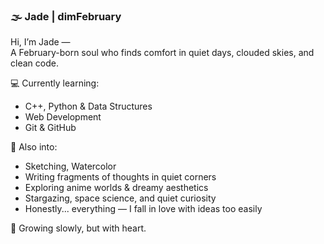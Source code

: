 ### 🌫️ Jade | dimFebruary

Hi, I’m Jade —  
A February-born soul who finds comfort in quiet days, clouded skies, and clean code.

💻 Currently learning:
- C++, Python & Data Structures
- Web Development
- Git & GitHub

🎨 Also into:
- Sketching, Watercolor
- Writing fragments of thoughts in quiet corners
- Exploring anime worlds & dreamy aesthetics
- Stargazing, space science, and quiet curiosity
- Honestly... everything — I fall in love with ideas too easily

🌿 Growing slowly, but with heart.

